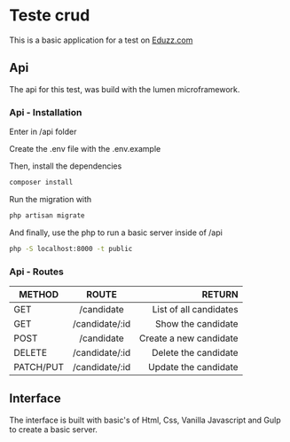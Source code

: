 # Teste crud

This is a basic application for a test on [Eduzz.com](https://eduzz.com/ "Eduzz")

## Api

The api for this test, was build with the lumen microframework.

### Api - Installation

Enter in /api folder

Create the .env file with the .env.example

Then, install the dependencies

```sh
composer install
```

Run the migration with

```sh
php artisan migrate
```

And finally, use the php to run a basic server inside of /api

```sh
php -S localhost:8000 -t public
```

### Api - Routes

| METHOD        | ROUTE           | RETURN  |
| ------------- |:-------------:| -----:|
| GET      | /candidate | List of all candidates |
| GET      | /candidate/:id | Show the candidate |
| POST      | /candidate | Create a new candidate |
| DELETE      | /candidate/:id | Delete the candidate |
| PATCH/PUT      | /candidate/:id | Update the candidate |

## Interface

The interface is built with basic's of Html, Css, Vanilla Javascript and Gulp to create a basic server.
